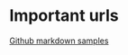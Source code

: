 # Important urls

[Github markdown samples](https://guides.github.com/features/mastering-markdown/)
